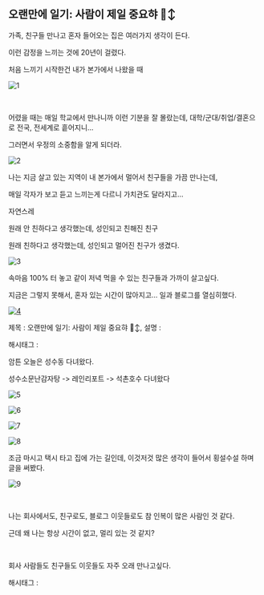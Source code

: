 ## 오랜만에 일기: 사람이 제일 중요햐 🙂‍↕️

가족, 친구들 만나고 혼자 들어오는 집은 여러가지 생각이 든다.

이런 감정을 느끼는 것에 20년이 걸렸다.

처음 느끼기 시작한건 내가 본가에서 나왔을 때

![1](/asset/img/223411728179/1.png)

​

어렸을 때는 매일 학교에서 만나니까 이런 기분을 잘 몰랐는데, 대학/군대/취업/결혼으로 전국, 전세계로 흩어지니…

그러면서 우정의 소중함을 알게 되더라.

![2](/asset/img/223411728179/2.png)

나는 지금 살고 있는 지역이 내 본가에서 멀어서 친구들을 가끔 만나는데,

매일 각자가 보고 듣고 느끼는게 다르니 가치관도 달라지고…

자연스레

원래 안 친하다고 생각했는데, 성인되고 친해진 친구

원래 친하다고 생각했는데, 성인되고 멀어진 친구가 생겼다.

![3](/asset/img/223411728179/3.png)

속마음 100% 터 놓고 같이 저녁 먹을 수 있는 친구들과 가까이 살고싶다.

지금은 그렇지 못해서, 혼자 있는 시간이 많아지고… 일과 블로그를 열심히했다.

[![4](https://phinf.pstatic.net/image.nmv/blog_2024_04_10_2825/78c96315-f737-11ee-87ea-80615f0bcbca_01.jpg)](/asset/img/223411728179/4.mp4)

제목 : 오랜만에 일기: 사람이 제일 중요햐 🙂‍↕️, 설명 : 

해시태그 : 

암튼 오늘은 성수동 다녀왔다.

성수소문난감자탕 -> 레인리포트 -> 석촌호수 다녀왔다 

![5](/asset/img/223411728179/5.png)

![6](/asset/img/223411728179/6.png)

![7](/asset/img/223411728179/7.png)

![8](/asset/img/223411728179/8.png)

조금 마시고 택시 타고 집에 가는 길인데, 이것저것 많은 생각이 들어서 횡설수설 하며 글을 써봤다.

![9](/asset/img/223411728179/9.png)

​

나는 회사에서도, 친구로도, 블로그 이웃들로도 참 인복이 많은 사람인 것 같다.

근데 왜 나는 항상 시간이 없고, 멀리 있는 것 같지?

​

회사 사람들도 친구들도 이웃들도 자주 오래 만나고싶다.

 해시태그 : 